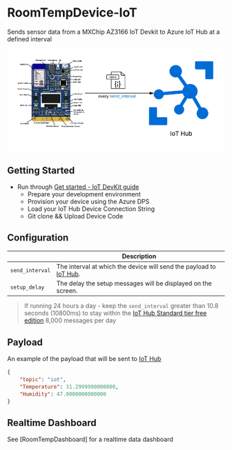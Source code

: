 # RoomTempDevice-IoT
Sends sensor data from a MXChip AZ3166 IoT Devkit to Azure IoT Hub at a defined interval

![](Docs/RoomTempDevice-IoT.png)

## Getting Started
* Run through [Get started - IoT DevKit guide](https://microsoft.github.io/azure-iot-developer-kit/docs/get-started/)
    * Prepare your development environment
    * Provision your device using the Azure DPS
    * Load your IoT Hub Device Connection String
    * Git clone && Upload Device Code

## Configuration

|| Description|
|---|---|
|`send_interval`|The interval at which the device will send the payload to [IoT Hub](https://azure.microsoft.com/en-au/services/iot-hub/).|
|`setup_delay` | The delay the setup messages will be displayed on the screen.|

> If running 24 hours a day - keep the `send_interval` greater than 10.8 seconds (10800ms) to stay within the [IoT Hub Standard tier free edition](https://azure.microsoft.com/en-us/pricing/details/iot-hub/) 8,000 messages per day

## Payload <a name="payload"></a>

An example of the payload that will be sent to [IoT Hub](https://azure.microsoft.com/en-au/services/iot-hub/)

```JSON
{
	"topic": "iot",
	"Temperature": 31.2999990000000,
	"Humidity": 47.0000000000000
}
```

## Realtime Dashboard

See [RoomTempDashboard] for a realtime data dashboard